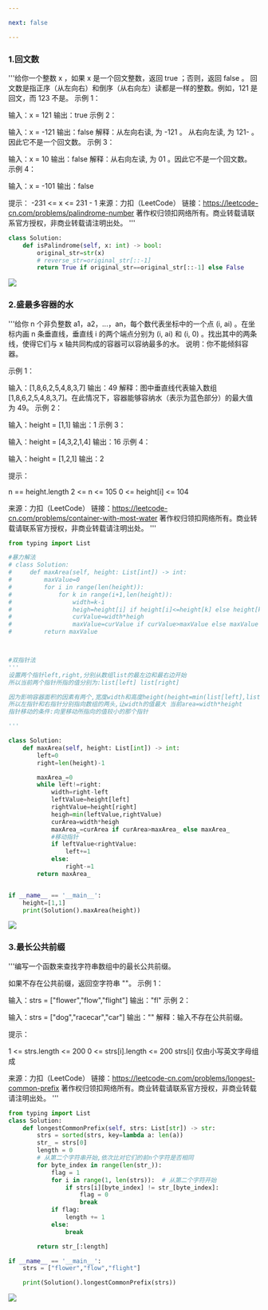 ```yaml
---

next: false

---
```




<BlogInfo id="1349" title="LeetCode的日常练习" author="白日梦想猿" pv=0 read_times=0 pre_cost_time="149" category="leetcode100题" tag_list="['leetcode', '              算法']" create_time="2021.10.22 12:18:09.992386" update_time="2021.10.22 12:21:52" />

### 1.回文数
'''给你一个整数 x ，如果 x 是一个回文整数，返回 true ；否则，返回 false 。
回文数是指正序（从左向右）和倒序（从右向左）读都是一样的整数。例如，121 是回文，而 123 不是。
示例 1：

输入：x = 121
输出：true
示例 2：

输入：x = -121
输出：false
解释：从左向右读, 为 -121 。 从右向左读, 为 121- 。因此它不是一个回文数。
示例 3：

输入：x = 10
输出：false
解释：从右向左读, 为 01 。因此它不是一个回文数。
示例 4：

输入：x = -101
输出：false

提示：
-231 <= x <= 231 - 1
来源：力扣（LeetCode）
链接：https://leetcode-cn.com/problems/palindrome-number
著作权归领扣网络所有。商业转载请联系官方授权，非商业转载请注明出处。
'''
```python
class Solution:
    def isPalindrome(self, x: int) -> bool:
        original_str=str(x)
        # reverse_str=original_str[::-1]
        return True if original_str==original_str[::-1] else False

```    
![](https://img-blog.csdnimg.cn/bb1218b325f9460ea66cfe36e9ab1b99.png?x-oss-process=image/watermark,type_ZHJvaWRzYW5zZmFsbGJhY2s,shadow_50,text_Q1NETiBAbGl0dGxl5Lqu772e,size_20,color_FFFFFF,t_70,g_se,x_16)


### 2.盛最多容器的水
'''给你 n 个非负整数 a1，a2，...，an，每个数代表坐标中的一个点 (i, ai) 。在坐标内画 n 条垂直线，垂直线 i 的两个端点分别为 (i, ai) 和 (i, 0) 。找出其中的两条线，使得它们与 x 轴共同构成的容器可以容纳最多的水。
说明：你不能倾斜容器。

示例 1：

输入：[1,8,6,2,5,4,8,3,7]
输出：49
解释：图中垂直线代表输入数组 [1,8,6,2,5,4,8,3,7]。在此情况下，容器能够容纳水（表示为蓝色部分）的最大值为 49。
示例 2：

输入：height = [1,1]
输出：1
示例 3：

输入：height = [4,3,2,1,4]
输出：16
示例 4：

输入：height = [1,2,1]
输出：2
 
提示：

n == height.length
2 <= n <= 105
0 <= height[i] <= 104

来源：力扣（LeetCode）
链接：https://leetcode-cn.com/problems/container-with-most-water
著作权归领扣网络所有。商业转载请联系官方授权，非商业转载请注明出处。
'''
```python
from typing import List

#暴力解法
# class Solution:
#     def maxArea(self, height: List[int]) -> int:
#         maxValue=0
#         for i in range(len(height)):
#             for k in range(i+1,len(height)):
#                 width=k-i
#                 heigh=height[i] if height[i]<=height[k] else height[k]
#                 curValue=width*heigh
#                 maxValue=curValue if curValue>maxValue else maxValue
#         return maxValue



#双指针法
'''
设置两个指针left,right,分别从数组list的最左边和最右边开始
所以当前两个指针所指的值分别为:list[left] list[right]

因为影响容器面积的因素有两个,宽度width和高度height(height=min(list[left],list[right]))
所以左指针和右指针分别指向数组的两头,让width的值最大 当前area=width*height
指针移动的条件:向里移动所指向的值较小的那个指针

'''

class Solution:
    def maxArea(self, height: List[int]) -> int:
        left=0
        right=len(height)-1

        maxArea_=0
        while left!=right:
            width=right-left
            leftValue=height[left]
            rightValue=height[right]
            heigh=min(leftValue,rightValue)
            curArea=width*heigh
            maxArea_=curArea if curArea>maxArea_ else maxArea_
            #移动指针
            if leftValue<rightValue:
                left+=1
            else:
                right-=1
        return maxArea_


if __name__ == '__main__':
    height=[1,1]
    print(Solution().maxArea(height))
```
![](https://img-blog.csdnimg.cn/0afbf4a5c6a94eccb9e555447ad1a2f2.png?x-oss-process=image/watermark,type_ZHJvaWRzYW5zZmFsbGJhY2s,shadow_50,text_Q1NETiBAbGl0dGxl5Lqu772e,size_20,color_FFFFFF,t_70,g_se,x_16)

### 3.最长公共前缀
'''编写一个函数来查找字符串数组中的最长公共前缀。

如果不存在公共前缀，返回空字符串 ""。
示例 1：

输入：strs = ["flower","flow","flight"]
输出："fl"
示例 2：

输入：strs = ["dog","racecar","car"]
输出：""
解释：输入不存在公共前缀。
 

提示：

1 <= strs.length <= 200
0 <= strs[i].length <= 200
strs[i] 仅由小写英文字母组成

来源：力扣（LeetCode）
链接：https://leetcode-cn.com/problems/longest-common-prefix
著作权归领扣网络所有。商业转载请联系官方授权，非商业转载请注明出处。
'''
```python
from typing import List
class Solution:
    def longestCommonPrefix(self, strs: List[str]) -> str:
        strs = sorted(strs, key=lambda a: len(a))
        str_ = strs[0]
        length = 0
        # 从第二个字符串开始,依次比对它们的前n个字符是否相同
        for byte_index in range(len(str_)):
            flag = 1
            for i in range(1, len(strs)):  # 从第二个字符开始
                if strs[i][byte_index] != str_[byte_index]:
                    flag = 0
                    break
            if flag:
                length += 1
            else:
                break

        return str_[:length]

if __name__ == '__main__':
    strs = ["flower","flow","flight"]

    print(Solution().longestCommonPrefix(strs))
```
![](https://img-blog.csdnimg.cn/0f2ce23928e54007b2d79d1c518fa08b.png?x-oss-process=image/watermark,type_ZHJvaWRzYW5zZmFsbGJhY2s,shadow_50,text_Q1NETiBAbGl0dGxl5Lqu772e,size_20,color_FFFFFF,t_70,g_se,x_16)



<ActionBox />
